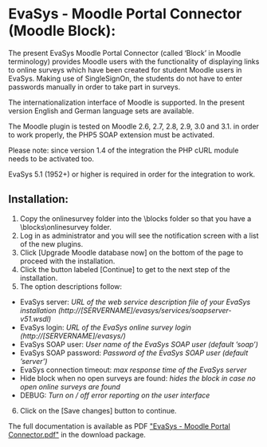 # EvaSys - Moodle Portal Connector (Moodle Block):

The present EvaSys Moodle Portal Connector (called ‘Block’ in Moodle terminology) provides Moodle users with the functionality of displaying links to online surveys which have been created for student Moodle users in EvaSys. Making use of SingleSignOn, the students do not have to enter passwords manually in order to take part in surveys.

The internationalization interface of Moodle is supported. In the present version English and German language sets are available.

The Moodle plugin is tested on Moodle 2.6, 2.7, 2.8, 2.9, 3.0 and 3.1. in order to work properly, the PHP5 SOAP extension must be activated.

Please note: since version 1.4 of the integration the PHP cURL module needs to be activated too.

EvaSys 5.1 (1952+) or higher is required in order for the integration to work.

## Installation:

01) Copy the onlinesurvey folder into the \blocks folder so that you have a \blocks\onlinesurvey folder. 
02) Log in as administrator and you will see the notification screen with a list of the new plugins.
03) Click [Upgrade Moodle database now] on the bottom of the page to proceed with the installation.
04) Click the button labeled [Continue] to get to the next step of the installation.
05) The option descriptions follow:
 * EvaSys server:				_URL of the web service description file of your EvaSys installation     (http://[SERVERNAME]/evasys/services/soapserver-v51.wsdl)_
 * EvaSys login:				_URL of the EvaSys online survey login (http://[SERVERNAME]/evasys/)_
 * EvaSys SOAP user:				_User name of the EvaSys SOAP user (default ’soap’)_
 * EvaSys SOAP password:			_Password of the EvaSys SOAP user (default ’server’)_
 * EvaSys connection timeout:			_max response time of the EvaSys server_
 * Hide block when no open surveys are found:	_hides the block in case no open online surveys are found_
 * DEBUG:					_Turn on / off error reporting on the user interface_
06) Click on the [Save changes] button to continue.

The full documentation is available as PDF ["EvaSys - Moodle Portal Connector.pdf"](https://github.com/EPPlugin/EvaSys_Moodle-Block/blob/master/EvaSys%20-%20Moodle%20Portal%20Connector.pdf) in the download package.

